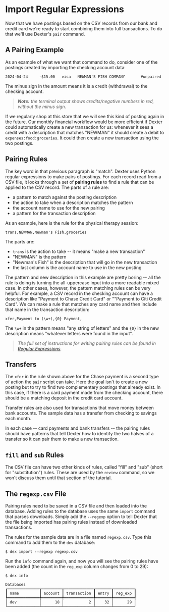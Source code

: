 # Import Regular Expressions

Now that we have postings based on the CSV records from our bank and credit card we're ready to start combining them into full transactions.
To do that we'll use Dexter's `pair` command.

## A Pairing Example

As an example of what we want that command to do, consider one of the postings created by importing the checking account data:
```plain
2024-04-24     -$15.00   visa   NEWMAN'S FISH COMPANY       #unpaired
```
The minus sign in the amount means it is a credit (withdrawal) to the checking account.

> _**Note:** the terminal output shows credits/negative numbers in red, without the minus sign._

If we regularly shop at this store that we will see this kind of posting again in the future.
Our monthly financial workflow would be more efficient if Dexter could automatically create a new transaction for us:  whenever it sees a credit with a description that matches "NEWMAN" it should create a debit to `expenses:food:groceries`.
It could then create a new transaction using the two postings.

## Pairing Rules

The key word in that previous paragraph is "match".
Dexter uses Python regular expressions to make pairs of postings.
For each record read from a CSV file, it looks through a set of **pairing rules** to find a rule that can be applied to the CSV record.
The parts of a rule are:

* a pattern to match against the posting description
* the action to take when a description matches the pattern
* the account name to use for the new pairing
* a pattern for the transaction description

As an example, here is the rule for the physical therapy session:
```plain
trans,NEWMAN,Newman's Fish,groceries
```
The parts are:

* `trans` is the action to take -- it means "make a new transaction"
* "NEWMAN" is the pattern
* "Newman's Fish" is the description that will go in the new transaction
* the last column is the account name to use in the new posting

The pattern and new description in this example are pretty boring -- all the rule is doing is turning the all-uppercase input into a more readable mixed case.
In other cases, however, the pattern matching rules can be very helpful.
For example, a CSV record in the checking account can have a description like "Payment to Chase Credit Card" or ""Payment to Citi Credit Card".
We can make a rule that matches any card name and then include that name in the transaction description:
```plain
xfer,Payment to (\w+),{0} Payment,
```
The `\w+` in the pattern means "any string of letters" and the `{0}` in the new description means "whatever letters were found in the input".

> _The full set of instructions for writing pairing rules can be found in [Regular Expressions](regexp.md)._

## Transfers

The `xfer` in the rule shown above for the Chase payment is a second type of action the `pair` script can take.
Here the goal isn't to create a new posting but to try to find two complementary postings that already exist.
In this case, if there is a card payment made from the checking account, there should be a matching deposit in the credit card account.

Transfer rules are also used for transactions that move money between bank accounts.
The sample data has a transfer from checking to savings each month.

In each case -- card payments and bank transfers -- the pairing rules should have patterns that tell Dexter how to identify the two halves of a transfer so it can pair them to make a new transaction.

## `fill` and `sub` Rules

The CSV file can have two other kinds of rules, called "fill" and "sub" (short for "substitution") rules.
These are used by the `review` command, so we won't discuss them until that section of the tutorial.

## The `regexp.csv` File

Pairing rules need to be saved in a CSV file and then loaded into the database.
Adding rules to the database uses the same `import` command that parses downloads.
Simply add the `--regexp` option to tell Dexter that the file being imported has pairing rules instead of downloaded transactions.

The rules for the sample data are in a file named `regexp.csv`.
Type this command to add them to the `dev` database:
```shell
$ dex import --regexp regexp.csv
```

Run the `info` command again, and now you will see the pairing rules have been added (the count in the `reg_exp` column changes from 0 to 29):
```shell
$ dex info

Databases                                                 
┏━━━━━━━━━━━━━━┳━━━━━━━━━┳━━━━━━━━━━━━━┳━━━━━━━┳━━━━━━━━━┓
┃ name         ┃ account ┃ transaction ┃ entry ┃ reg_exp ┃
┡━━━━━━━━━━━━━━╇━━━━━━━━━╇━━━━━━━━━━━━━╇━━━━━━━╇━━━━━━━━━┩
│ dev          │      18 │           2 │    32 │      29 │
└──────────────┴─────────┴─────────────┴───────┴─────────┘
```
